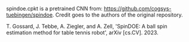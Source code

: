 spindoe.cpkt is a pretrained CNN from: https://github.com/cogsys-tuebingen/spindoe.
Credit goes to the authors of the original repository.

T. Gossard, J. Tebbe, A. Ziegler, and A. Zell, 'SpinDOE: A ball spin estimation method for table tennis robot', arXiv [cs.CV]. 2023.
